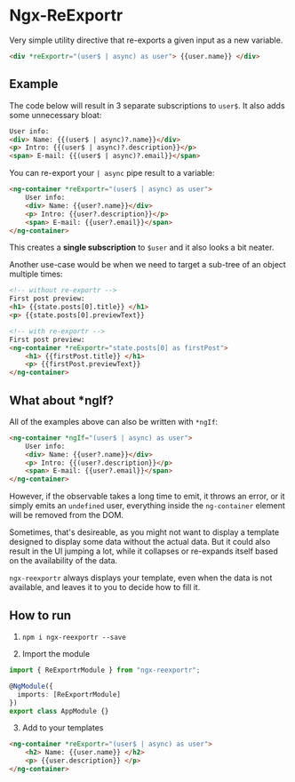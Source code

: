 # Ngx-ReExportr

Very simple utility directive that re-exports a given input as a new variable.

```html
<div *reExportr="(user$ | async) as user"> {{user.name}} </div>
```

## Example

The code below will result in 3 separate subscriptions to `user$`. It also adds some unnecessary bloat:

```html
User info:
<div> Name: {{(user$ | async)?.name}}</div>
<p> Intro: {{(user$ | async)?.description}}</p>
<span> E-mail: {{(user$ | async)?.email}}</span>
```

You can re-export your `| async` pipe result to a variable:

```html
<ng-container *reExportr="(user$ | async) as user">
    User info:
    <div> Name: {{user?.name}}</div>
    <p> Intro: {{user?.description}}</p>
    <span> E-mail: {{user?.email}}</span>
</ng-container>
```

This creates a **single subscription** to `$user` and it also looks a bit neater.

Another use-case would be when we need to target a sub-tree of an object multiple times:

```html
<!-- without re-exportr -->
First post preview:
<h1> {{state.posts[0].title}} </h1>
<p> {{state.posts[0].previewText}}

<!-- with re-exportr -->
First post preview:
<ng-container *reExportr="state.posts[0] as firstPost">
    <h1> {{firstPost.title}} </h1>
    <p> {{firstPost.previewText}}
</ng-container>
```

## What about \*ngIf?

All of the examples above can also be written with `*ngIf`:

```html
<ng-container *ngIf="(user$ | async) as user">
    User info:
    <div> Name: {{user?.name}}</div>
    <p> Intro: {{(user?.description}}</p>
    <span> E-mail: {{user?.email}}</span>
</ng-container>
```

However, if the observable takes a long time to emit, it throws an error, or it simply emits an `undefined` user, everything inside the `ng-container` element will be removed from the DOM.

Sometimes, that's desireable, as you might not want to display a template designed to display some data without the actual data. But it could also result in the UI jumping a lot, while it collapses or re-expands itself based on the availability of the data.

`ngx-reexportr` always displays your template, even when the data is not available, and leaves it to you to decide how to fill it.

## How to run

1.  `npm i ngx-reexportr --save`

2.  Import the module

```ts
import { ReExportrModule } from "ngx-reexportr";

@NgModule({
  imports: [ReExportrModule]
})
export class AppModule {}
```

3.  Add to your templates

```html
<ng-container *reExportr="(user$ | async) as user">
    <h2> Name: {{user.name}} </h2>
    <p> {{user.description}} </p>
</ng-container>
```
